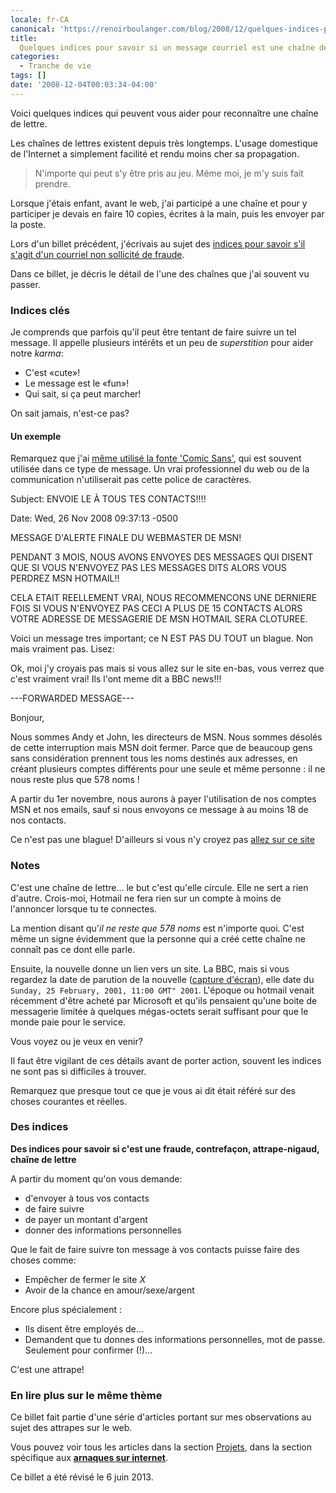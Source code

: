```yaml
---
locale: fr-CA
canonical: 'https://renoirboulanger.com/blog/2008/12/quelques-indices-pour-savoir-si-un-message-courriel-est-une-chaine-de-lettre/'
title:
  Quelques indices pour savoir si un message courriel est une chaîne de lettre
categories:
  - Tranche de vie
tags: []
date: '2008-12-04T00:03:34-04:00'
---
```


Voici quelques indices qui peuvent vous aider pour reconnaître une chaîne de
lettre.

Les chaînes de lettres existent depuis très longtemps. L'usage domestique de
l'Internet a simplement facilité et rendu moins cher sa propagation.

> N'importe qui peut s'y être pris au jeu. Même moi, je m'y suis fait prendre.

Lorsque j'étais enfant, avant le web, j'ai participé a une chaîne et pour y
participer je devais en faire 10 copies, écrites à la main, puis les envoyer par
la poste.

Lors d'un billet précédent, j'écrivais au sujet des [indices pour savoir s'il
s'agit d'un courriel non sollicité de fraude][0].

Dans ce billet, je décris le détail de l'une des chaînes que j'ai souvent vu
passer.

### Indices clés

Je comprends que parfois qu'il peut être tentant de faire suivre un tel message.
Il appelle plusieurs intérêts et un peu de _superstition_ pour aider notre
_karma_:

- C'est «cute»!
- Le message est le «fun»!
- Qui sait, si ça peut marcher!

On sait jamais, n'est-ce pas?

#### Un exemple

Remarquez que j'ai [même utilisé la fonte 'Comic Sans'][1], qui est souvent
utilisée dans ce type de message. Un vrai professionnel du web ou de la
communication n'utiliserait pas cette police de caractères.

Subject: ENVOIE LE À TOUS TES CONTACTS!!!!

Date: Wed, 26 Nov 2008 09:37:13 -0500

MESSAGE D'ALERTE FINALE DU WEBMASTER DE MSN!

PENDANT 3 MOIS, NOUS AVONS ENVOYES DES MESSAGES QUI DISENT QUE SI VOUS N'ENVOYEZ
PAS LES MESSAGES DITS ALORS VOUS PERDREZ MSN HOTMAIL!!

CELA ETAIT REELLEMENT VRAI, NOUS RECOMMENCONS UNE DERNIERE FOIS SI VOUS
N'ENVOYEZ PAS CECI A PLUS DE 15 CONTACTS ALORS VOTRE ADRESSE DE MESSAGERIE DE
MSN HOTMAIL SERA CLOTUREE.

Voici un message tres important; ce N EST PAS DU TOUT un blague. Non mais
vraiment pas. Lisez:

Ok, moi j'y croyais pas mais si vous allez sur le site en-bas, vous verrez que
c'est vraiment vrai! Ils l'ont meme dit a BBC news!!!

---FORWARDED MESSAGE---

Bonjour,

Nous sommes Andy et John, les directeurs de MSN. Nous sommes désolés de cette
interruption mais MSN doit fermer. Parce que de beaucoup gens sans considération
prennent tous les noms destinés aux adresses, en créant plusieurs comptes
différents pour une seule et même personne : il ne nous reste plus que 578 noms
!

A partir du 1er novembre, nous aurons à payer l'utilisation de nos comptes MSN
et nos emails, sauf si nous envoyons ce message à au moins 18 de nos contacts.

Ce n'est pas une blague! D'ailleurs si vous n'y croyez pas [allez sur ce
site][2]

### Notes

C'est une chaîne de lettre... le but c'est qu'elle circule. Elle ne sert a rien
d'autre. Crois-moi, Hotmail ne fera rien sur un compte à moins de l'annoncer
lorsque tu te connectes.

La mention disant qu'_il ne reste que 578 noms_ est n'importe quoi. C'est même
un signe évidemment que la personne qui a créé cette chaîne ne connaît pas ce
dont elle parle.

Ensuite, la nouvelle donne un lien vers un site. La BBC, mais si vous regardez
la date de parution de la nouvelle ([capture d'écran][3]), elle date du
`Sunday, 25 February, 2001, 11:00 GMT" 2001`. L'époque ou hotmail venait
récemment d'être acheté par Microsoft et qu'ils pensaient qu'une boite de
messagerie limitée à quelques mégas-octets serait suffisant pour que le monde
paie pour le service.

Vous voyez ou je veux en venir?

Il faut être vigilant de ces détails avant de porter action, souvent les indices
ne sont pas si difficiles à trouver.

Remarquez que presque tout ce que je vous ai dit était référé sur des choses
courantes et réelles.

### Des indices

**Des indices pour savoir si c'est une fraude, contrefaçon, attrape-nigaud,
chaîne de lettre**

A partir du moment qu'on vous demande:

- d'envoyer à tous vos contacts
- de faire suivre
- de payer un montant d'argent
- donner des informations personnelles

Que le fait de faire suivre ton message à vos contacts puisse faire des choses
comme:

- Empêcher de fermer le site _X_
- Avoir de la chance en amour/sexe/argent

Encore plus spécialement :

- Ils disent être employés de...
- Demandent que tu donnes des informations personnelles, mot de passe. Seulement
  pour confirmer (!)...

C'est une attrape!

### En lire plus sur le même thème

Ce billet fait partie d'une série d'articles portant sur mes observations au
sujet des attrapes sur le web.

Vous pouvez voir tous les articles dans la section [Projets][4], dans la section
spécifique aux [**arnaques sur internet**][5].

Ce billet a été révisé le 6 juin 2013\.

[0]: /blog/2008/12/sensibilisation-sur-les-courriels-non-sollicites/
[1]: http://comicsanscriminal.com/
[2]: http://news.bbc.co.uk/1/hi/business/1189119.stm
[3]: /wp-content/uploads/2008/12/bbc-co-uk-feb-2001-screenshot-300x288.png
[4]: /projets
[5]: /projets/les-arnaques-sur-internet
